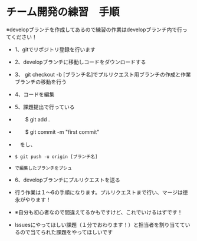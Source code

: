 # チーム開発の練習　手順

※developブランチを作成してあるので練習の作業はdevelopブランチ内で行ってください！

- 1、gitでリポジトリ登録を行います
- 2、developブランチに移動しコードをダウンロードする
- 3、 git checkout -b [ブランチ名]でプルリクエスト用ブランチの作成と作業ブランチの移動を行う
- 4、コードを編集
- 5、課題提出で行っている
- 　　$ git add .
- 　　$ git commit -m "first commit"
-  　をし、
-     $ git push -u origin [ブランチ名]
-     で編集したブランチをプシュ
-  6、developブランチにプルリクエストを送る
 
- 行う作業は１～6の手順になります。プルリクエストまで行い、マージは徳永がやります！
- ※自分も初心者なので間違えてるかもですけど、これでいけるはずです！
 
- lssuesにやってほしい課題（１分でおわります！）と担当者を割り当てているので当てられた課題をやってほしいです
